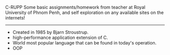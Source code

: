 C-RUPP
Some basic assignments/homework from teacher at Royal University of Phnom Penh, and self exploration on any available sites on the internets!
_________________________________________________________________________________________________________________________________________________________________________

- Created in 1985 by Bjarn Stroustrup.
- high-performance application extension of C.
- World most popular language that can be found in today's operation.
- OOP


